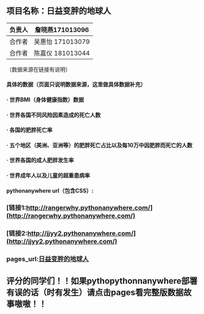 ## 项目名称：日益变胖的地球人
   
|   负责人  |  詹晓燕171013096  |
|  ----  | ----  |
| 合作者   | 吴惠怡 171013079|
|   合作者| 陈嘉仪 181013044 |



（数据来源在链接有说明）
#### 具体的数据（页面只说明数据来源，这里做具体数据补充）
#### · 世界BMI（身体健康指数）数据
#### · 世界各国不同风险因素造成的死亡人数
#### · 各国的肥胖死亡率
#### · 五个地区（美洲、亚洲等）的肥胖死亡占比以及每10万中因肥胖而死亡的人数
#### · 世界各国的成人肥胖发生率
#### · 世界成年人以及儿童的超重患病率

#### pythonanywhere url（包含CSS）:
### [链接1:http://rangerwhy.pythonanywhere.com/](http://rangerwhy.pythonanywhere.com/)
### [链接2:http://jjyy2.pythonanywhere.com/](http://jjyy2.pythonanywhere.com/)

### pages_url:[日益变胖的地球人](http://xlayal.gitee.io/the_fattening_people_on_earth)

## 评分的同学们！！如果pythopythonnanywhere部署有误的话（时有发生）请点击pages看完整版数据故事嗷嗷！！
